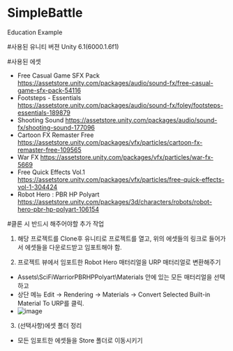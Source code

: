 # SimpleBattle
Education Example

#사용된 유니티 버젼
Unity 6.1(6000.1.6f1)

#사용된 에셋
- Free Casual Game SFX Pack
https://assetstore.unity.com/packages/audio/sound-fx/free-casual-game-sfx-pack-54116
- Footsteps - Essentials
https://assetstore.unity.com/packages/audio/sound-fx/foley/footsteps-essentials-189879
- Shooting Sound
https://assetstore.unity.com/packages/audio/sound-fx/shooting-sound-177096
- Cartoon FX Remaster Free
https://assetstore.unity.com/packages/vfx/particles/cartoon-fx-remaster-free-109565
- War FX
https://assetstore.unity.com/packages/vfx/particles/war-fx-5669
- Free Quick Effects Vol.1
https://assetstore.unity.com/packages/vfx/particles/free-quick-effects-vol-1-304424
- Robot Hero : PBR HP Polyart
https://assetstore.unity.com/packages/3d/characters/robots/robot-hero-pbr-hp-polyart-106154


#클론 시 반드시 해주어야할 추가 작업
1. 해당 프로젝트를 Clone후 유니티로 프로젝트를 열고,
위의 에셋들의 링크로 들어가서 에셋들을 다운로드받고 임포트해야 함.

2. 프로젝트 뷰에서 임포트한 Robot Hero 매터리얼을 URP 매터리얼로 변환해주기
- Assets\SciFiWarriorPBRHPPolyart\Materials 안에 있는 모든 매터리얼을 선택하고
- 상단 메뉴 Edit -> Rendering -> Materials -> Convert Selected Built-in Material To URP를 클릭.
- ![image](https://github.com/user-attachments/assets/a966ec9a-e590-49c0-894f-72b2028320fc)

3. (선택사항)에셋 폴더 정리
- 모든 임포트한 에셋들을 Store 폴더로 이동시키기

